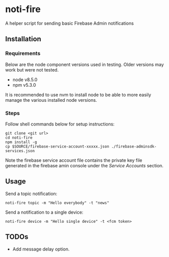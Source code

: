# noti-fire
A helper script for sending basic Firebase Admin notifications

## Installation

### Requirements

Below are the node component versions used in testing.  Older versions
may work but were not tested.

* node v8.5.0
* npm v5.3.0

It is recommended to use nvm to install node to be able to more easily manage the various installed node versions.

### Steps

Follow shell commands below for setup instructions:

    git clone <git url>
    cd noti-fire
    npm install -g
    cp $SOURCE/firebase-service-account-xxxxx.json ./firebase-adminsdk-services.json

Note the firebase service account file contains the private key file generated in
the firebase amin console under the *Service Accounts* section.

## Usage

Send a topic notification:

    noti-fire topic -m "Hello everybody" -t "news"

Send a notification to a single device:

    noti-fire device -m "Hello single device" -t <fcm token>


## TODOs

* Add message delay option.
